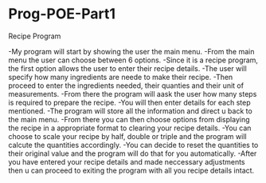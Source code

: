 # Prog-POE-Part1
Recipe Program

-My program will start by showing the user the main menu.
-From the main menu the user can choose between 6 options.
-Since it is a recipe program, the first option allows the user to enter their recipe details.
-The user will specify how many ingredients are neede to make their recipe.
-Then proceed to enter the ingredients needed, their quanties and their unit of measurements.
-From there the program will aask the user how many steps is required to prepare the recipe.
-You will then enter details for each step mentioned.
-The program will store all the information and direct u back to the main menu.
-From there you can then choose options from displaying the recipe in a appropriate format to clearing your recipe details.
-You can choose to scale your recipe by half, double or triple and the program will calcute the quantities accordingly.
-You can decide to reset the quantities to their original value and the program will do that for you automatically.
-After you have entered your recipe details and made neccessary adjustments then u can proceed to exiting the program with all you recipe details intact.
